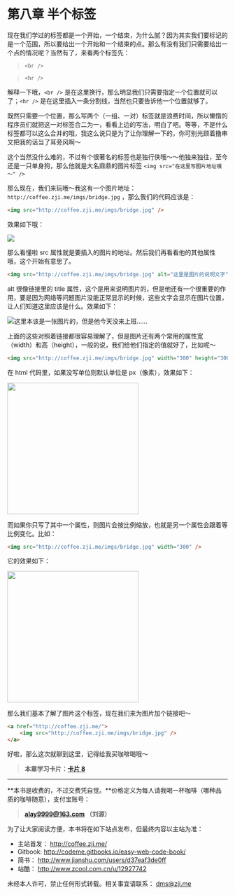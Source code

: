 第八章 半个标签
===

现在我们学过的标签都是一个开始，一个结束，为什么腻？因为其实我们要标记的是一个范围，所以要给出一个开始和一个结束的点。那么有没有我们只需要给出一个点的情况呢？当然有了，来看两个标签先：

> `<br />`

> `<hr />`

解释一下哦，`<br />` 是在这里换行，那么明显我们只需要指定一个位置就可以了；`<hr />` 是在这里插入一条分割线，当然也只要告诉他一个位置就够了。

既然只需要一个位置，那么写两个（一组、一对）标签就是浪费时间，所以懒惰的程序员们就把这一对标签合二为一，看看上边的写法，明白了吧。等等，不是什么标签都可以这么合并的哦，我这么说只是为了让你理解一下的，你可别光顾着撸串又把我的话当了耳旁风啊～

这个当然没什么难的，不过有个很著名的标签也是独行侠哦～～他独来独往，至今还是一只单身狗，那么他就是大名鼎鼎的图片标签 `<img src="在这里写图片地址哦～" />`

那么现在，我们来玩哦～我这有一个图片地址： `http://coffee.zji.me/imgs/bridge.jpg` ，那么我们的代码应该是：

```html
<img src="http://coffee.zji.me/imgs/bridge.jpg" />
```

效果如下哦：

![](http://coffee.zji.me/imgs/bridge.jpg)

那么看懂啦 src 属性就是要插入的图片的地址。然后我们再看看他的其他属性哦，这个开始有意思了。

```html
<img src="http://coffee.zji.me/imgs/bridge.jpg" alt="这里是图片的说明文字" />
```

alt 很像链接里的 title 属性，这个是用来说明图片的，但是他还有一个很重要的作用，要是因为网络等问题图片没能正常显示的时候，这些文字会显示在图片位置，让人们知道这里应该是什么。效果如下：

![这里本该是一张图片的，但是他今天没来上班……](no-pic.jpg)

上面的这些对照着链接都很容易理解了，但是图片还有两个常用的属性宽（width）和高（height），一般的说，我们给他们指定的值就好了，比如呢～

```html
<img src="http://coffee.zji.me/imgs/bridge.jpg" width="300" height="300" />
```

在 html 代码里，如果没写单位则默认单位是 px（像素），效果如下：

<div class="img-box"><img src="http://coffee.zji.me/imgs/bridge.jpg" width="300" height="300" /></div>

而如果你只写了其中一个属性，则图片会按比例缩放，也就是另一个属性会跟着等比例变化。比如：

```html
<img src="http://coffee.zji.me/imgs/bridge.jpg" width="300" />
```

它的效果如下：

<div class="img-box"><img src="http://coffee.zji.me/imgs/bridge.jpg" width="300" /></div>

那么我们基本了解了图片这个标签，现在我们来为图片加个链接吧～

```html
<a href="http://coffee.zji.me/">
	<img src="http://coffee.zji.me/imgs/bridge.jpg" />
</a>
```

好啦，那么这次就聊到这里，记得给我买咖啡喝哦～

> **本章学习卡片：[卡片 8](http://coffee.zji.me/card.html?name=chapter8)**

---

**本书是收费的，不过交费凭自觉。**价格定义为每人请我喝一杯咖啡（哪种品质的咖啡随意），支付宝账号：

> **alay9999@163.com  （刘源）**

为了让大家阅读方便，本书将在如下站点发布，但最终内容以主站为准：

* 主站首发： http://coffee.zji.me/
* Gitbook: http://codeme.gitbooks.io/easy-web-code-book/
* 简书： http://www.jianshu.com/users/d37eaf3de0ff
* 站酷： http://www.zcool.com.cn/u/12927742

未经本人许可，禁止任何形式转载。相关事宜请联系： dms@zji.me